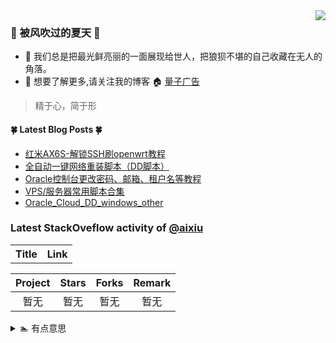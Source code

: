 <img align="right" src="https://github-readme-stats.vercel.app/api?username=aixiu&show_icons=true&icon_color=CE1D2D&text_color=718096&bg_color=ffffff&hide_title=true&locale=cn"/>

### :frog: 被风吹过的夏天 :frog:

- :mushroom: 我们总是把最光鲜亮丽的一面展现给世人，把狼狈不堪的自己收藏在无人的角落。
- :rainbow: 想要了解更多,请关注我的博客 :house: [量子广告](http://blog.ynxiu.com/)

> 精于心，简于形

#### :four_leaf_clover: Latest Blog Posts :four_leaf_clover:

<!-- BLOG-POST-LIST:START -->
- [红米AX6S-解锁SSH刷openwrt教程](http://blog.ynxiu.com/aixiu/22c58336.html)
- [全自动一键网络重装脚本（DD脚本）](http://blog.ynxiu.com/aixiu/86927d5.html)
- [Oracle控制台更改密码、邮箱、租户名等教程](http://blog.ynxiu.com/aixiu/759b51dc.html)
- [VPS/服务器常用脚本合集](http://blog.ynxiu.com/aixiu/cc0ad38f.html)
- [Oracle_Cloud_DD_windows_other](http://blog.ynxiu.com/aixiu/9ec48eaf.html)
<!-- BLOG-POST-LIST:END -->

### Latest StackOveflow activity of [@aixiu](https://github.com/aixiu)
<table>
  <tr><th>Title</th><th>Link</th></tr>
  <!-- BLOG-POST-LIST:START --><!-- BLOG-POST-LIST:END -->
</table>

| Project | Stars | Forks | Remark |
| :-----: | :---: | :---: | :----: |
| 暂无 | 暂无 | 暂无 | 暂无 |

<details>
<summary>🏊 有点意思</summary>
暂无
</details>
